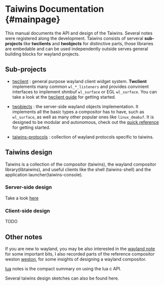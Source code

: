 # Taiwins Documentation				{#mainpage}

This manual documents the API and design of the Taiwins. Several notes were
registered along the development. Taiwins consists of serveral **sub-projects**
like **twclients** and **twobjects** for distinctive parts, those libraries are
embedable and can be used independently outside serves general building blocks
for wayland projects.

## Sub-projects

- [twclient](https://github.com/taiwins/twclient) : general purpose wayland
  client widget system. **Twclient** implements many common
  `wl_*_listeners` and provides convinient interfaces to implement shmbuf
  `wl_surface` or EGL `wl_surface`. You can take a look at the [twclient
  guide](api.md) for getting started.

- [twobjects](https://github.com/taiwins/twobjects) : the server-side wayland
  objects implementation. It implements all the basic types a compositor has to
  have, such as `wl_surface`, as well as many other popular ones like
  `linux_dmabuf`. It is designed to be modular and autonomous, check out the
  [quick reference](twobjects.md) for getting started.

- [taiwins-protocols](https://github.com/taiwins/taiwins-protocols) :
  collection of wayland protocols specific to taiwins.

## Taiwins design

Taiwins is a collection of the compositor (taiwins), the wayland compositor
library(libtaiwins), and useful clients like the shell (taiwins-shell) and the
application launcher(taiwins-console).

### Server-side design

Take a look [here](libtaiwins.md)

### Client-side design

TODO 

## Other notes

If you are new to wayland, you may be also interested in the [wayland note](wayland.md)
for some important bits, I also recorded parts of the reference compositor
weston [weston](https://gitlab.freedesktop.org/wayland/weston), for some
insights of designing a wayland compositor.

[lua](lua.md) notes is the compact summary on using the lua c API.

Several taiwins design sketches can also be found here.
